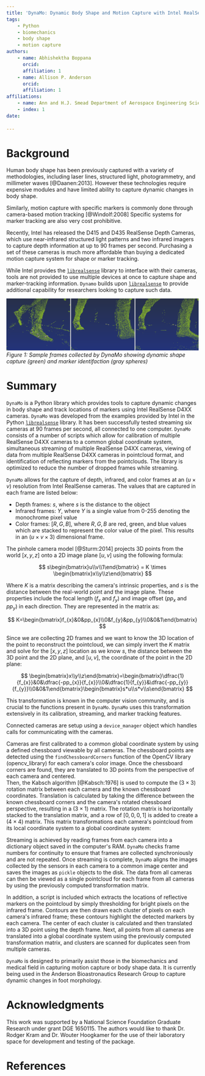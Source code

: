 ```yaml
---
title: 'DynaMo: Dynamic Body Shape and Motion Capture with Intel RealSense Cameras'
tags:
    - Python
    - biomechanics
    - body shape
    - motion capture
authors:
    - name: Abhishektha Boppana
      orcid:
      affiliation: 1
    - name: Allison P. Anderson
      orcid:
      affiliation: 1
affiliations:
    - name: Ann and H.J. Smead Department of Aerospace Engineering Sciences, University of Colorado Boulder
    - index: 1
date: 

---
```


# Background 

Human body shape has been previously captured with a variety of methodologies, including laser lines, structured light, photogrammetry, and millimeter waves [@Daanen:2013]. 
However these technologies require expensive modules and have limited ability to capture dynamic changes in body shape. 

Similarly, motion capture with specific markers is commonly done through camera-based motion tracking [@Windolf:2008]
Specific systems for marker tracking are also very cost prohibitive. 

Recently, Intel has released the D415 and D435 RealSense Depth Cameras, which use near-infrared structured light patterns and two infrared imagers to capture depth information at up to 90 frames per second.
Purchasing a set of these cameras is much more affordable than buying a dedicated motion capture system for shape or marker tracking.

While Intel provides the [``librealsense``](https://github.com/IntelRealSense/librealsense)  library to interface with their cameras, tools are not provided to use multiple devices at once to capture shape and marker-tracking information.
``Dynamo`` builds upon [``librealsense``](https://github.com/IntelRealSense/librealsense) to provide additional capability for researchers looking to capture such data.

![Sample Frames of DynaMo](documentation/sampleFrames.png)
*Figure 1: Sample frames collected by DynaMo showing dynamic shape capture (green) and marker identifaction (gray spheres)*

# Summary

``DynaMo`` is a Python library which provides tools to capture dynamic changes in body shape and track locations of markers using Intel RealSense D4XX cameras. 
``DynaMo`` was developed from the examples provided by Intel in the Python [``librealsense``](https://github.com/IntelRealSense/librealsense) library. It has been successfully tested streaming six cameras at 90 frames per second, all connected to one computer. 
``DynaMo`` consists of a number of scripts which allow for calibration of multiple RealSense D4XX cameras to a common global coordinate system, simultaneous streaming of multiple RealSense D4XX cameras, viewing of data from multiple RealSense D4XX cameras in pointcloud format, and identification of reflecting markers from the pointclouds.
The library is optimized to reduce the number of dropped frames while streaming.

``DynaMo`` allows for the capture of depth, infrared, and color frames at an $(u \times v)$ resolution from Intel RealSense cameras.
The values that are captured in each frame are listed below:

* Depth frames: $s$, where $s$ is the distance to the object
* Infrared frames: $Y$, where $Y$ is a single value from 0-255 denoting the monochrome pixel value
* Color frames: $[R,G,B]$, where $R,G,B$ are red, green, and blue values which are stacked to represent the color value of the pixel. This results in an $(u\times v \times 3)$ dimensional frame.

The pinhole camera model [@Sturm:2014] projects 3D points from the world $[x,y,z]$ onto a 2D image plane $[u,v]$ using the following formula:

$$
s\begin{bmatrix}u\\v\\1\end{bmatrix} = K \times \begin{bmatrix}x\\y\\z\end{bmatrix}
$$

Where $K$ is a matrix describing the camera's intrinsic properties, and $s$ is the distance between the real-world point and the image plane.
These properties include the focal length ($f_{x}$ and $f_{y}$) and image offset ($pp_{x}$ and $pp_{y}$) in each direction.
They are represented in the matrix as:

$$
K=\begin{bmatrix}f_{x}&0&pp_{x}\\0&f_{y}&pp_{y}\\0&0&1\end{bmatrix}
$$

Since we are collecting 2D frames and we want to know the 3D location of the point to reconstruct the pointcloud, we can simply invert the $K$ matrix and solve for the $[x,y,z]$ location as we know $s$, the distance between the 3D point and the 2D plane, and $[u,v]$, the coordinate of the point in the 2D plane:

$$
\begin{bmatrix}x\\y\\z\end{bmatrix}=\begin{bmatrix}\dfrac{1}{f_{x}}&0&\dfrac{-pp_{x}}{f_{x}}\\0&\dfrac{1}{f_{y}}&\dfrac{-pp_{y}}{f_{y}}\\0&0&1\end{bmatrix}\begin{bmatrix}s*u\\s*v\\s\end{bmatrix}
$$

This transformation is known in the computer vision community, and is crucial to the functions present in ``DynaMo``.
``DynaMo`` uses this transformation extensively in its calibration, streaming, and marker tracking features.

Connected cameras are setup using a ``device_manager`` object which handles calls for communicating with the cameras. 

Cameras are first calibrated to a common global coordinate system by using a defined chessboard viewable by all cameras. 
The chessboard points are detected using the ``findChessboardCorners`` function of the OpenCV library (opencv_library) for each camera's color image.
Once the chessboard corners are found, they are translated to 3D points from the perspective of each camera and centered.  
Then, the Kabsch algorithm [@Kabsch:1976] is used to compute the $(3\times3)$ rotation matrix between each camera and the known chessboard coordinates.
Translation is calculated by taking the difference between the known chessboard corners and the camera's rotated chessboard perspective, resulting in a $(3\times1)$ matrix.
The rotation matrix is horizontally stacked to the translation matrix, and a row of $[0,0,0,1]$ is added to create a $(4\times4)$ matrix.
This matrix transformations each camera's pointcloud from its local coordinate system to a global coordinate system:

Streaming is achieved by reading frames from each camera into a dictionary object saved in the computer's RAM. 
``DynaMo`` checks frame numbers for continuity to ensure that frames are collected synchroniously and are not repeated. 
Once streaming is complete, ``DynaMo`` aligns the images collected by the sensors in each camera to a common image center and saves the images as ``pickle`` objects to the disk. 
The data from all cameras can then be viewed as a single pointcloud for each frame from all cameras by using the previously computed transformation matrix.

In addition, a script is included which extracts the locations of reflective markers on the pointcloud by simply thresholding for bright pixels on the infrared frame. 
Contours are then drawn each cluster of pixels on each camera's infrared frame; these contours highlight the detected markers by each camera. 
The center of each cluster is calculated and then translated into a 3D point using the depth frame. 
Next, all points from all cameras are translated into a global coordinate system using the previously computed transformation matrix, and clusters are scanned for duplicates seen from multiple cameras. 

``DynaMo`` is designed to primarily assist those in the biomechanics and medical field in capturing motion capture or body shape data. 
It is currently being used in the Anderson Bioastronautics Research Group to capture dynamic changes in foot morphology. 

# Acknowledgments
This work was supported by a National Science Foundation Graduate Research under grant DGE 1650115. The authors would like to thank Dr. Rodger Kram and Dr. Wouter Hoogkamer for the use of their laboratory space for development and testing of the package. 

# References